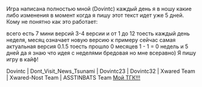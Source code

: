 Игра написана полностью мной (Dovintc) каждый день я в ношу какие либо изменения в момент когда я пишу этот текст идет уже 5 дней.
Кому не понятно как это работает:

всего есть 7 мини версий 3-4 версии и от 1 до 12 тоесть каждый день неделя, месяц означает новую версию к примеру сейчас самая актуальная версия 0.1.5 тоесть прошло 0 месяцев 1 - 1 = 0 недель и 5 дней да я знаю что идея с неделями бредовая но мне всеравно)
Я пишу игру в кайф!

Dovintc | Dont_Visit_News_Tsunami | Dovintc23 | Dovintc32 | Xwared Team | Xwared-Nost Team | ASSTINBATS Team
[Мой ТГК!!!](https://t.me/Xwared)